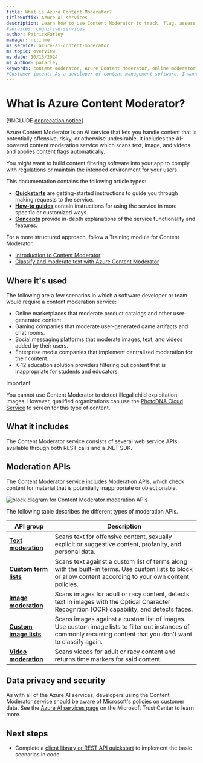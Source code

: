 ```yaml
---
title: What is Azure Content Moderator?
titleSuffix: Azure AI services
description: Learn how to use Content Moderator to track, flag, assess, and filter inappropriate material in user-generated content.
#services: cognitive-services
author: PatrickFarley
manager: nitinme
ms.service: azure-ai-content-moderator
ms.topic: overview
ms.date: 10/16/2024
ms.author: pafarley
keywords: content moderator, Azure Content Moderator, online moderator, content filtering software, content moderation service, content moderation
#Customer intent: As a developer of content management software, I want to find out whether Azure Content Moderator is the right solution for my moderation needs.
---
```


# What is Azure Content Moderator?

[!INCLUDE [deprecation notice](includes/tool-deprecation.md)]

Azure Content Moderator is an AI service that lets you handle content that is potentially offensive, risky, or otherwise undesirable. It includes the AI-powered content moderation service which scans text, image, and videos and applies content flags automatically.

You might want to build content filtering software into your app to comply with regulations or maintain the intended environment for your users.

This documentation contains the following article types:  

* [**Quickstarts**](client-libraries.md) are getting-started instructions to guide you through making requests to the service.  
* [**How-to guides**](video-moderation-api.md) contain instructions for using the service in more specific or customized ways.  
* [**Concepts**](text-moderation-api.md) provide in-depth explanations of the service functionality and features.  

For a more structured approach, follow a Training module for Content Moderator.
* [Introduction to Content Moderator](/training/modules/intro-to-content-moderator/)
* [Classify and moderate text with Azure Content Moderator](/training/modules/classify-and-moderate-text-with-azure-content-moderator/)

## Where it's used

The following are a few scenarios in which a software developer or team would require a content moderation service:

- Online marketplaces that moderate product catalogs and other user-generated content.
- Gaming companies that moderate user-generated game artifacts and chat rooms.
- Social messaging platforms that moderate images, text, and videos added by their users.
- Enterprise media companies that implement centralized moderation for their content.
- K-12 education solution providers filtering out content that is inappropriate for students and educators.

> [!IMPORTANT]
> You cannot use Content Moderator to detect illegal child exploitation images. However, qualified organizations can use the [PhotoDNA Cloud Service](https://www.microsoft.com/photodna "Microsoft PhotoDNA Cloud Service") to screen for this type of content.

## What it includes

The Content Moderator service consists of several web service APIs available through both REST calls and a .NET SDK.

## Moderation APIs

The Content Moderator service includes Moderation APIs, which check content for material that is potentially inappropriate or objectionable.

![block diagram for Content Moderator moderation APIs](images/content-moderator-mod-api.png)

The following table describes the different types of moderation APIs.

| API group | Description |
| ------ | ----------- |
|[**Text moderation**](text-moderation-api.md)| Scans text for offensive content, sexually explicit or suggestive content, profanity, and personal data.|
|[**Custom term lists**](term-lists-quickstart-dotnet.md)| Scans text against a custom list of terms along with the built-in terms. Use custom lists to block or allow content according to your own content policies.|  
|[**Image moderation**](image-moderation-api.md)| Scans images for adult or racy content, detects text in images with the Optical Character Recognition (OCR) capability, and detects faces.|
|[**Custom image lists**](image-lists-quickstart-dotnet.md)| Scans images against a custom list of images. Use custom image lists to filter out instances of commonly recurring content that you don't want to classify again.|
|[**Video moderation**](video-moderation-api.md)| Scans videos for adult or racy content and returns time markers for said content.|

## Data privacy and security

As with all of the Azure AI services, developers using the Content Moderator service should be aware of Microsoft's policies on customer data. See the [Azure AI services page](https://www.microsoft.com/trustcenter/cloudservices/cognitiveservices) on the Microsoft Trust Center to learn more.

## Next steps

* Complete a [client library or REST API quickstart](client-libraries.md) to implement the basic scenarios in code.
